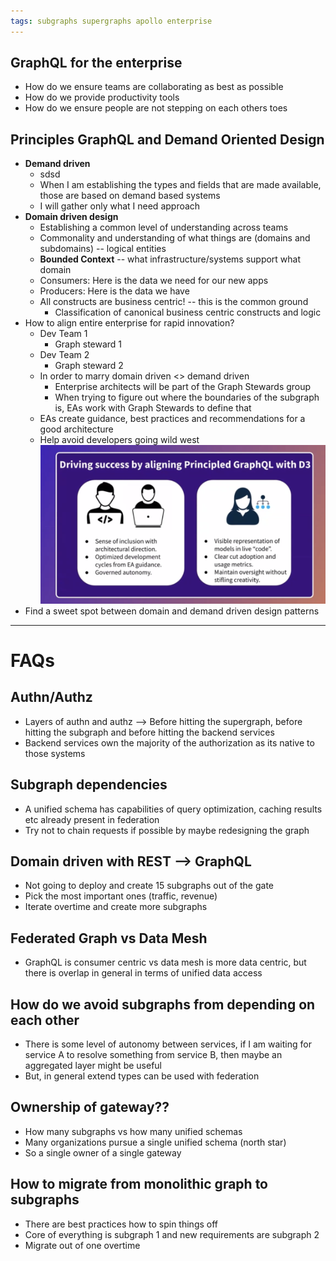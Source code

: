 ```yaml
---
tags: subgraphs supergraphs apollo enterprise
---
```


## GraphQL for the enterprise
- How do we ensure teams are collaborating as best as possible
- How do we provide productivity tools
- How do we ensure people are not stepping on each others toes

## Principles GraphQL and Demand Oriented Design
- **Demand driven**
  - sdsd
  - When I am establishing the types and fields that are made available, those are based on demand based systems
  - I will gather only what I need approach
- **Domain driven design**
  -  Establishing a common level of understanding across teams
    - Commonality and understanding of what things are (domains and subdomains) -- logical entities
  - **Bounded Context** -- what infrastructure/systems support what domain
  - Consumers: Here is the data we need for our new apps
  - Producers: Here is the data we have
  - All constructs are business centric! -- this is the common ground
    - Classification of canonical business centric constructs and logic
- How to align entire enterprise for rapid innovation?
  - Dev Team 1
    - Graph steward 1
  - Dev Team 2
    - Graph steward 2
  - In order to marry domain driven <> demand driven
    - Enterprise architects will be part of the Graph Stewards group
    - When trying to figure out where the boundaries of the subgraph is, EAs work with Graph Stewards to define that
  - EAs create guidance, best practices and recommendations for a good architecture
  - Help avoid developers going wild west
![](../../attachments/2022-08-16-10-23-17.png)
- Find a sweet spot between domain and demand driven design patterns

---
# FAQs

## Authn/Authz
- Layers of authn and authz --> Before hitting the supergraph, before hitting the subgraph and before hitting the backend services
- Backend services own the majority of the authorization as its native to those systems

## Subgraph dependencies
- A unified schema has capabilities of query optimization, caching results etc already present in federation
- Try not to chain requests if possible by maybe redesigning the graph

## Domain driven with REST --> GraphQL
- Not going to deploy and create 15 subgraphs out of the gate
- Pick the most important ones (traffic, revenue)
- Iterate overtime and create more subgraphs

## Federated Graph vs Data Mesh
- GraphQL is consumer centric vs data mesh is more data centric, but there is overlap in general in terms of unified data access

## How do we avoid subgraphs from depending on each other
- There is some level of autonomy between services, if I am waiting for service A to resolve something from service B, then maybe an aggregated layer might be useful
- But, in general extend types can be used with federation

## Ownership of gateway??
- How many subgraphs vs how many unified schemas
- Many organizations pursue a single unified schema (north star)
- So a single owner of a single gateway

## How to migrate from monolithic graph to subgraphs
- There are best practices how to spin things off
- Core of everything is subgraph 1 and new requirements are subgraph 2
- Migrate out of one overtime